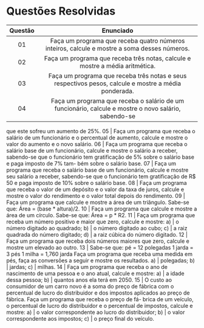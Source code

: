 # Questões Resolvidas 

Questão | Enunciado
:--------: | :-----------:
01 | Faça um programa que receba quatro números inteiros, calcule e mostre a soma desses números.
02 | Faça um programa que receba três notas, calcule e mostre a média aritmética.
03 | Faça um programa que receba três notas e seus respectivos pesos, calcule e mostre a média ponderada.
04 | Faça um programa que receba o salário de um funcionário, calcule e mostre o novo salário, sabendo-se
que este sofreu um aumento de 25%.
05 | Faça um programa que receba o salário de um funcionário e o percentual de aumento, calcule e mostre
o valor do aumento e o novo salário.
06 | Faça um programa que receba o salário base de um funcionário, calcule e mostre o salário a receber,
sabendo-se que o funcionário tem gratificação de 5% sobre o salário base e paga imposto de 7% tam-
bém sobre o salário base.
07 | Faça um programa que receba o salário base de um funcionário, calcule e mostre seu salário a receber,
sabendo-se que o funcionário tem gratificação de R$ 50 e paga imposto de 10% sobre o salário base.
08 | Faça um programa que receba o valor de um depósito e o valor da taxa de juros, calcule e mostre o
valor do rendimento e o valor total depois do rendimento.
09 | Faça um programa que calcule e mostre a área de um triângulo. Sabe-se que: Área = (base * altura)/2.
10 | Faça um programa que calcule e mostre a área de um círculo. Sabe-se que: Área = p * R2.
11 | Faça um programa que receba um número positivo e maior que zero, calcule e mostre:
a) | o número digitado ao quadrado;
b) | o número digitado ao cubo;
c) | a raiz quadrada do número digitado;
d) | a raiz cúbica do número digitado.
12 | Faça um programa que receba dois números maiores que zero, calcule e mostre um elevado ao outro.
13 | Sabe-se que:
pé = 12 polegadas
1 jarda = 3 pés
1 milha = 1,760 jarda
Faça um programa que receba uma medida em pés, faça as conversões a seguir e mostre os resultados.
a) | polegadas;
b) | jardas;
c) | milhas. 
14 | Faça um programa que receba o ano de nascimento de uma pessoa e o ano atual, calcule e mostre:
a) | a idade dessa pessoa;
b) | quantos anos ela terá em 2050.
15 | O custo ao consumidor de um carro novo é a soma do preço de fábrica com o percentual de lucro do
distribuidor e dos impostos aplicados ao preço de fábrica. Faça um programa que receba o preço de fá-
brica de um veículo, o percentual de lucro do distribuidor e o percentual de impostos, calcule e mostre:
a) | o valor correspondente ao lucro do distribuidor;
b) | o valor correspondente aos impostos;
c) | o preço final do veículo.
